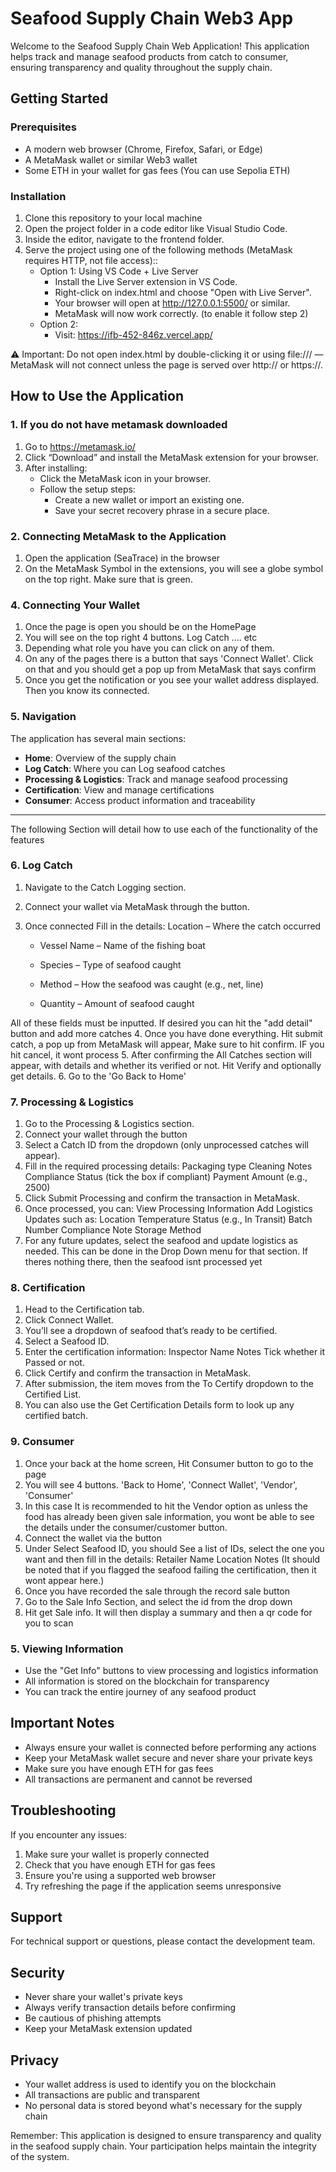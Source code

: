 # Seafood Supply Chain Web3 App

Welcome to the Seafood Supply Chain Web Application! This application helps track and manage seafood products from catch to consumer, ensuring transparency and quality throughout the supply chain.

## Getting Started

### Prerequisites

- A modern web browser (Chrome, Firefox, Safari, or Edge)
- A MetaMask wallet or similar Web3 wallet
- Some ETH in your wallet for gas fees (You can use Sepolia ETH)

### Installation

1. Clone this repository to your local machine
2. Open the project folder in a code editor like Visual Studio Code.
3. Inside the editor, navigate to the frontend folder.
4. Serve the project using one of the following methods (MetaMask requires HTTP, not file access)::
   - Option 1: Using VS Code + Live Server
      - Install the Live Server extension in VS Code.
      - Right-click on index.html and choose "Open with Live Server".
      - Your browser will open at http://127.0.0.1:5500/ or similar.
      - MetaMask will now work correctly. (to enable it follow step 2)
   - Option 2:
        - Visit: https://ifb-452-846z.vercel.app/


⚠️ Important: Do not open index.html by double-clicking it or using file:/// — MetaMask will not connect unless the page is served over http:// or https://.


## How to Use the Application

### 1. If you do not have metamask downloaded

1. Go to https://metamask.io/
2. Click “Download” and install the MetaMask extension for your browser.
3. After installing:
   - Click the MetaMask icon in your browser.
   - Follow the setup steps:
     - Create a new wallet or import an existing one.
     - Save your secret recovery phrase in a secure place.

### 2. Connecting MetaMask to the Application

1. Open the application (SeaTrace) in the browser
2. On the MetaMask Symbol in the extensions, you will see a globe symbol on the top right. Make sure that is green.

### 4. Connecting Your Wallet

1. Once the page is open you should be on the HomePage
2. You will see on the top right 4 buttons. Log Catch .... etc
3. Depending what role you have you can click on any of them.
4. On any of the pages there is a button that says 'Connect Wallet'. Click on that and you should get a pop up from MetaMask that says confirm
5. Once you get the notification or you see your wallet address displayed. Then you know its connected.

### 5. Navigation

The application has several main sections:

- **Home**: Overview of the supply chain
- **Log Catch**: Where you can Log seafood catches
- **Processing & Logistics**: Track and manage seafood processing
- **Certification**: View and manage certifications
- **Consumer**: Access product information and traceability

---

The following Section will detail how to use each of the functionality of the features

### 6. Log Catch

1. Navigate to the Catch Logging section.
2. Connect your wallet via MetaMask through the button.
3. Once connected Fill in the details:
   Location – Where the catch occurred

   - Vessel Name – Name of the fishing boat

   - Species – Type of seafood caught

   - Method – How the seafood was caught (e.g., net, line)

   - Quantity – Amount of seafood caught

All of these fields must be inputted. If desired you can hit the "add detail" button and add more catches 4. Once you have done everything. Hit submit catch, a pop up from MetaMask will appear, Make sure to hit confirm. IF you hit cancel, it wont process 5. After confirming the All Catches section will appear, with details and whether its verified or not. Hit Verify and optionally get details. 6. Go to the 'Go Back to Home'

### 7. Processing & Logistics

1. Go to the Processing & Logistics section.
2. Connect your wallet through the button
3. Select a Catch ID from the dropdown (only unprocessed catches will appear).
4. Fill in the required processing details:
   Packaging type
   Cleaning Notes
   Compliance Status (tick the box if compliant)
   Payment Amount (e.g., 2500)
5. Click Submit Processing and confirm the transaction in MetaMask.
6. Once processed, you can:
   View Processing Information
   Add Logistics Updates such as:
      Location
      Temperature
      Status (e.g., In Transit)
      Batch Number
      Compliance Note
   Storage Method
7. For any future updates, select the seafood and update logistics as needed.
   This can be done in the Drop Down menu for that section. If theres nothing there, then the seafood isnt processed yet

### 8. Certification
1. Head to the Certification tab.
2. Click Connect Wallet.
3. You’ll see a dropdown of seafood that’s ready to be certified.
4. Select a Seafood ID.
5. Enter the certification information:
   Inspector Name
   Notes
   Tick whether it Passed or not.
7. Click Certify and confirm the transaction in MetaMask.
9. After submission, the item moves from the To Certify dropdown to the Certified List.
9. You can also use the Get Certification Details form to look up any certified batch.
### 9. Consumer
1. Once your back at the home screen, Hit Consumer button to go to the page
2. You will see 4 buttons. 'Back to Home', 'Connect Wallet', 'Vendor', 'Consumer'
3. In this case It is recommended to hit the Vendor option as unless the food has already been given sale information, you wont be able to see the details under the consumer/customer button.
4. Connect the wallet via the button
5. Under Select Seafood ID, you should See a list of IDs, select the one you want and then fill in the details:
   Retailer Name
   Location
   Notes
(It should be noted that if you flagged the seafood failing the certification, then it wont appear here.)
6. Once you have recorded the sale through the record sale button
7. Go to the Sale Info Section, and select the id from the drop down
8. Hit get Sale info. It will then display a summary and then a qr code for you to scan
### 5. Viewing Information

- Use the "Get Info" buttons to view processing and logistics information
- All information is stored on the blockchain for transparency
- You can track the entire journey of any seafood product

## Important Notes

- Always ensure your wallet is connected before performing any actions
- Keep your MetaMask wallet secure and never share your private keys
- Make sure you have enough ETH for gas fees
- All transactions are permanent and cannot be reversed

## Troubleshooting

If you encounter any issues:

1. Make sure your wallet is properly connected
2. Check that you have enough ETH for gas fees
3. Ensure you're using a supported web browser
4. Try refreshing the page if the application seems unresponsive

## Support

For technical support or questions, please contact the development team.

## Security

- Never share your wallet's private keys
- Always verify transaction details before confirming
- Be cautious of phishing attempts
- Keep your MetaMask extension updated

## Privacy

- Your wallet address is used to identify you on the blockchain
- All transactions are public and transparent
- No personal data is stored beyond what's necessary for the supply chain

Remember: This application is designed to ensure transparency and quality in the seafood supply chain. Your participation helps maintain the integrity of the system.
